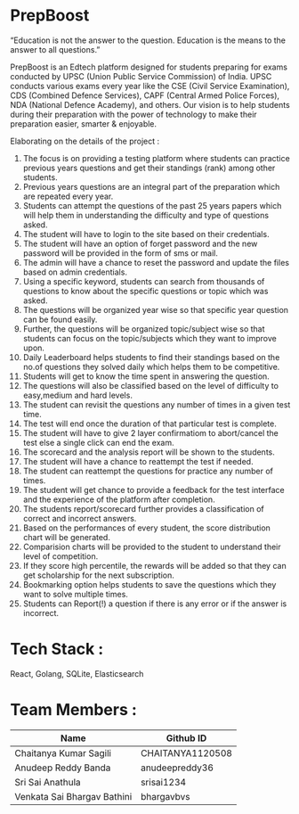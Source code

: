 # PrepBoost 
 “Education is not the answer to the question. Education is the means to the answer to all questions.”

 
PrepBoost is an Edtech platform designed for students preparing for exams conducted by UPSC (Union Public Service Commission) of India. UPSC conducts various exams every year like the CSE (Civil Service Examination), CDS (Combined Defence Services), CAPF (Central Armed Police Forces), NDA (National Defence Academy), and others. Our vision is to help students during their preparation with the power of technology to make their preparation easier, smarter &amp; enjoyable.

Elaborating on the details of the project : 

1. The focus is on providing a testing platform where students can practice previous years questions and get their standings (rank) among other students. 
2. Previous years questions are an integral part of the preparation which are repeated every year. 
3. Students can attempt the questions of the past 25 years papers which will help them in understanding the difficulty and type of questions asked.
4. The student will have to login to the site based on their credentials.
5. The student will have an option of forget password and the new password will be provided in the form of sms or mail.
6. The admin will have a chance to reset the password and update the files based on admin credentials.
7. Using a specific keyword, students can search from thousands of questions to know about the specific questions or topic which was asked.
8. The questions will be organized year wise so that specific year question can be found easily.
9. Further, the questions will be organized topic/subject wise so that students can focus on the topic/subjects which they want to improve upon.
10. Daily Leaderboard helps students to find their standings based on the no.of questions they solved daily which helps them to be competitive.
11. Students will get to know the time spent in answering the question.
12. The questions will also be classified based on the level of difficulty to easy,medium and hard levels.
13. The student can revisit the questions any number of times in a given test time.
14. The test will end once the duration of that particular test is complete.
15. The student will have to give 2 layer confirmatiom to abort/cancel the test else a single click can end the exam.
16. The scorecard and the analysis report will be shown to the students.
17. The student will have a chance to reattempt the test if needed.
18. The student can reattempt the questions for practice any number of times.
19. The student will get chance to provide a feedback for the test interface and the experience of the platform after completion. 
20. The students report/scorecard further provides a classification of correct and incorrect answers.
21. Based on the performances of every student, the score distribution chart will be generated.
22. Comparision charts will be provided to the student to understand their level of competition.
23. If they score high percentile, the rewards will be added so that they can get scholarship for the next subscription.
24. Bookmarking option helps students to save the questions which they want to solve multiple times.
25. Students can Report(!) a question if there is any error or if the answer is incorrect.

# Tech Stack :

React, Golang, SQLite, Elasticsearch

# Team Members :

| Name  | Github ID | 
| ------------- | ------------- |
| Chaitanya Kumar Sagili  | CHAITANYA1120508 | Working on backend
| Anudeep Reddy Banda | anudeepreddy36 | Working on frontend
| Sri Sai Anathula | srisai1234 | Working on frontend
| Venkata Sai Bhargav Bathini  | bhargavbvs | Working on backend
